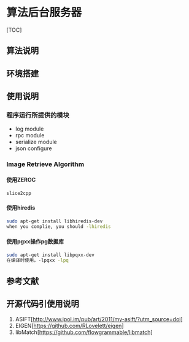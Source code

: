 # 算法后台服务器

[TOC]

## 算法说明

## 环境搭建

## 使用说明
### 程序运行所提供的模块
- log module
- rpc module
- serialize module
- json configure

### Image Retrieve Algorithm
#### 使用ZEROC
```bash
slice2cpp
```

#### 使用hiredis
```bash
sudo apt-get install libhiredis-dev
when you complie, you should -lhiredis
```

#### 使用pgxx操作pg数据库
```bash
sudo apt-get install libpqxx-dev
在编译时使用，-lpqxx -lpq
```

## 参考文献


## 开源代码引使用说明
1. ASIFT[http://www.ipol.im/pub/art/2011/my-asift/?utm_source=doi]
2. EIGEN[https://github.com/RLovelett/eigen]
3. libMatch[https://github.com/flowgrammable/libmatch]

